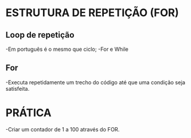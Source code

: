 # ESTRUTURA DE REPETIÇÃO (FOR)

## Loop de repetição

-Em português é o mesmo que ciclo;
-For e While

## For

-Executa repetidamente um trecho do código até que uma condição seja satisfeita.  

# PRÁTICA  

-Criar um contador de 1 a 100 através do FOR.
